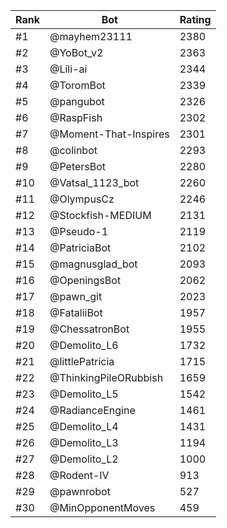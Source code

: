 Rank|Bot|Rating
---|---|---
#1|@mayhem23111|2380
#2|@YoBot_v2|2363
#3|@Lili-ai|2344
#4|@ToromBot|2339
#5|@pangubot|2326
#6|@RaspFish|2302
#7|@Moment-That-Inspires|2301
#8|@colinbot|2293
#9|@PetersBot|2280
#10|@Vatsal_1123_bot|2260
#11|@OlympusCz|2246
#12|@Stockfish-MEDIUM|2131
#13|@Pseudo-1|2119
#14|@PatriciaBot|2102
#15|@magnusglad_bot|2093
#16|@OpeningsBot|2062
#17|@pawn_git|2023
#18|@FataliiBot|1957
#19|@ChessatronBot|1955
#20|@Demolito_L6|1732
#21|@littlePatricia|1715
#22|@ThinkingPileORubbish|1659
#23|@Demolito_L5|1542
#24|@RadianceEngine|1461
#25|@Demolito_L4|1431
#26|@Demolito_L3|1194
#27|@Demolito_L2|1000
#28|@Rodent-IV|913
#29|@pawnrobot|527
#30|@MinOpponentMoves|459
